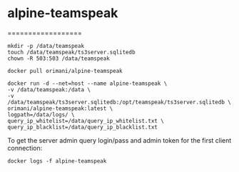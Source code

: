 # alpine-teamspeak
==================

```
mkdir -p /data/teamspeak
touch /data/teamspeak/ts3server.sqlitedb
chown -R 503:503 /data/teamspeak
```
```
docker pull orimani/alpine-teamspeak
```
```
docker run -d --net=host --name alpine-teamspeak \
-v /data/teamspeak:/data \
-v /data/teamspeak/ts3server.sqlitedb:/opt/teamspeak/ts3server.sqlitedb \
orimani/alpine-teamspeak:latest \
logpath=/data/logs/ \
query_ip_whitelist=/data/query_ip_whitelist.txt \
query_ip_blacklist=/data/query_ip_blacklist.txt
```
To get the server admin query login/pass and admin token for the first client connection:
```
docker logs -f alpine-teamspeak
```

